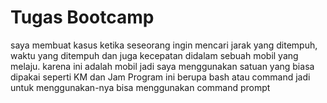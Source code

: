 # Tugas Bootcamp
saya membuat kasus ketika seseorang ingin mencari jarak yang ditempuh, waktu yang ditempuh dan juga kecepatan didalam sebuah mobil yang melaju.
karena ini adalah mobil jadi saya menggunakan satuan yang biasa dipakai seperti KM dan Jam
Program ini berupa bash atau command jadi untuk menggunakan-nya bisa menggunakan command prompt
